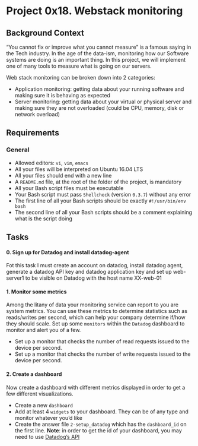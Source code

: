 <h1 class="gap">Project 0x18. Webstack monitoring</h1>

<h2>Background Context</h2>

<p>&ldquo;You cannot fix or improve what you cannot measure&rdquo; is a famous saying in the Tech industry. In the age of the data-ism, monitoring how our Software systems are doing is an important thing. In this project, we will implement one of many tools to measure what is going on our servers.</p>

<p>Web stack monitoring can be broken down into 2 categories:</p>

<ul>
<li>Application monitoring: getting data about your running software and making sure it is behaving as expected</li>
<li>Server monitoring: getting data about your virtual or physical server and making sure they are not overloaded (could be CPU, memory, disk or network overload)</li>
</ul>

<h2>Requirements</h2>

<h3>General</h3>

<ul>
<li>Allowed editors: <code>vi</code>, <code>vim</code>, <code>emacs</code></li>
<li>All your files will be interpreted on Ubuntu 16.04 LTS</li>
<li>All your files should end with a new line</li>
<li>A <code>README.md</code> file, at the root of the folder of the project, is mandatory</li>
<li>All your Bash script files must be executable</li>
<li>Your Bash script must pass <code>Shellcheck</code> (version <code>0.3.7</code>) without any error</li>
<li>The first line of all your Bash scripts should be exactly <code>#!/usr/bin/env bash</code></li>
<li>The second line of all your Bash scripts should be a comment explaining what is the script doing</li>
</ul>


<h2 class="gap">Tasks</h2>

<h4 class="task">
    0. Sign up for Datadog and install datadog-agent
</h4>
<p> Fot this task I must create an account on datadog, install datadog agent, generate a datadog API key and datadog application key and set up web-server1 to be visible on Datadog with the host name XX-web-01 </p>


<h4 class="task">
    1. Monitor some metrics
</h4>
 <p>Among the litany of data your monitoring service can report to you are system metrics. You can use these metrics to determine statistics such as reads/writes per second, which can help your company determine if/how they should scale. Set up some <code>monitors</code> within the <code>Datadog</code> dashboard to monitor and alert you of a few.</p>
<ul>
<li>Set up a monitor that checks the number of read requests issued to the device per second.</li>
<li>Set up a monitor that checks the number of write requests issued to the device per second.</li>
</ul>

<h4 class="task">
    2. Create a dashboard
</h4>
  <p>Now create a dashboard with different metrics displayed in order to get a few different visualizations.</p>

<ul>
<li>Create a new <code>dashboard</code></li>
<li>Add at least 4 <code>widgets</code> to your dashboard. They can be of any type and monitor whatever you&rsquo;d like</li>
<li>Create the answer file <code>2-setup_datadog</code> which has the <code>dashboard_id</code> on the first line. <strong>Note</strong>: in order to get the id of your dashboard, you may need to use <a href="https://docs.datadoghq.com/api/latest/dashboards/#get-all-dashboards" title="Datadog&#39;s API" target="_blank">Datadog&rsquo;s API</a></li>
</ul>